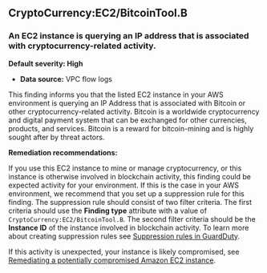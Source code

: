 CryptoCurrency:EC2/BitcoinTool.B
--------------------------------

### An EC2 instance is querying an IP address that is associated with cryptocurrency-related activity.

**Default severity: High**

* **Data source:** VPC flow logs

This finding informs you that the listed EC2 instance in your AWS environment is querying an IP Address that is associated with Bitcoin or other cryptocurrency-related activity. Bitcoin is a worldwide cryptocurrency and digital payment system that can be exchanged for other currencies, products, and services. Bitcoin is a reward for bitcoin-mining and is highly sought after by threat actors.

**Remediation recommendations:**

If you use this EC2 instance to mine or manage cryptocurrency, or this instance is otherwise involved in blockchain activity, this finding could be expected activity for your environment. If this is the case in your AWS environment, we recommend that you set up a suppression rule for this finding. The suppression rule should consist of two filter criteria. The first criteria should use the **Finding type** attribute with a value of `CryptoCurrency:EC2/BitcoinTool.B`. The second filter criteria should be the **Instance ID** of the instance involved in blockchain activity. To learn more about creating suppression rules see [Suppression rules in GuardDuty](https://docs.aws.amazon.com/guardduty/latest/ug/findings_suppression-rule.html).

If this activity is unexpected, your instance is likely compromised, see [Remediating a potentially compromised Amazon EC2 instance](https://docs.aws.amazon.com/guardduty/latest/ug/compromised-ec2.html).